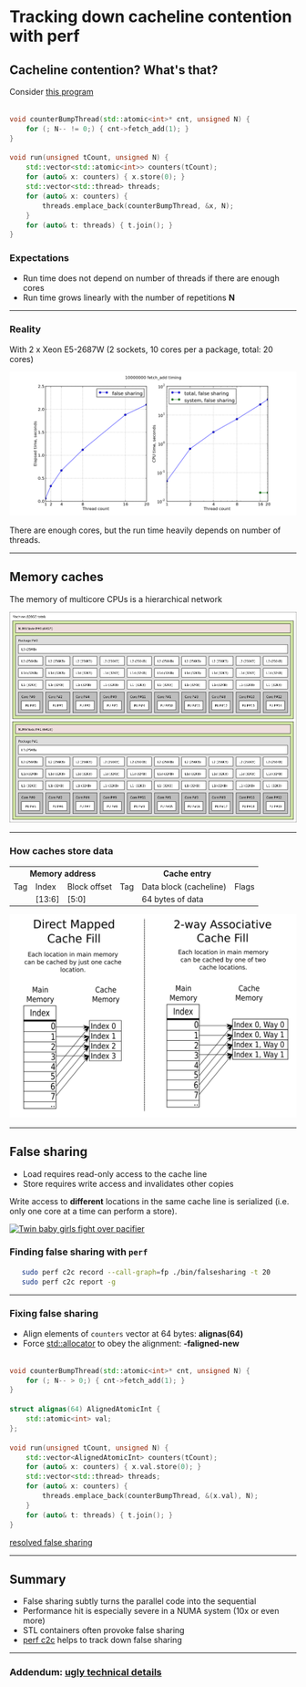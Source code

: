 # Tracking down cacheline contention with perf

## Cacheline contention? What's that?

Consider [this program](./src/falsesharing.cpp)

```c++

void counterBumpThread(std::atomic<int>* cnt, unsigned N) {
    for (; N-- != 0;) { cnt->fetch_add(1); }
}

void run(unsigned tCount, unsigned N) {
    std::vector<std::atomic<int>> counters(tCount);
    for (auto& x: counters) { x.store(0); }
    std::vector<std::thread> threads;
    for (auto& x: counters) {
        threads.emplace_back(counterBumpThread, &x, N);
    }
    for (auto& t: threads) { t.join(); }
}
```

### Expectations


* Run time does not depend on number of threads if there are enough cores
* Run time grows linearly with the number of repetitions **N**

---

### Reality

With 2 x Xeon E5-2687W (2 sockets, 10 cores per a package, total: 20 cores)

![falsesharing NUMA timing](./img/falsesharing_timing_numa.png)

There are enough cores, but the run time heavily depends on number of threads.

---

## Memory caches


The memory of multicore CPUs is a hierarchical network

![dual-socket system memory topology](./img/memorytopo_2x_xeon.png)

---

### How caches store data

<table>
  <tr>
    <th colspan="3">Memory address</th>
    <th colspan="3">Cache entry</th>
  </tr>
  <tr>
    <td>Tag</td>
    <td>Index</td>
    <td>Block offset</td>
    <td>Tag</td>
    <td>Data block (cacheline)</td>
    <td>Flags</td>
  </tr>
  <tr>
    <td></td>
    <td>[13:6]</td>
    <td>[5:0]</td>
    <td></td>
    <td>64 bytes of data</td>
    <td></td>
  </tr>
</table>

![direct fill and two-way caches](./img/Cache_Fill.svg)

---

## False sharing

* Load requires read-only access to the cache line
* Store requires write access and invalidates other copies

Write access to **different** locations in the same cache line is serialized
(i.e. only one core at a time can perform a store).

[![Twin baby girls fight over pacifier](https://img.youtube.com/vi/UOlOrACAj6o/0.jpg)](https://www.youtube.com/embed/UOlOrACAj6o)


### Finding false sharing with `perf`

```bash
   sudo perf c2c record --call-graph=fp ./bin/falsesharing -t 20
   sudo perf c2c report -g
```

---

### Fixing false sharing

* Align elements of `counters` vector at 64 bytes: **alignas(64)**
* Force [std::allocator](https://en.cppreference.com/w/cpp/memory/allocator) to obey the alignment: **-faligned-new**

```c++

void counterBumpThread(std::atomic<int>* cnt, unsigned N) {
    for (; N-- > 0;) { cnt->fetch_add(1); }
}

struct alignas(64) AlignedAtomicInt {
    std::atomic<int> val;
};

void run(unsigned tCount, unsigned N) {
    std::vector<AlignedAtomicInt> counters(tCount);
    for (auto& x: counters) { x.val.store(0); }
    std::vector<std::thread> threads;
    for (auto& x: counters) {
        threads.emplace_back(counterBumpThread, &(x.val), N);
    }
    for (auto& t: threads) { t.join(); }
}
```

[resolved false sharing](./img/nomorefalsesharing_timing.png)

---

## Summary

* False sharing subtly turns the parallel code into the sequential
* Performance hit is especially severe in a NUMA system (10x or even more)
* STL containers often provoke false sharing
* [perf c2c](http://man7.org/linux/man-pages/man1/perf-c2c.1.html) helps to track down false sharing

---

### Addendum: [ugly technical details](./ugly_technical_details.md)

